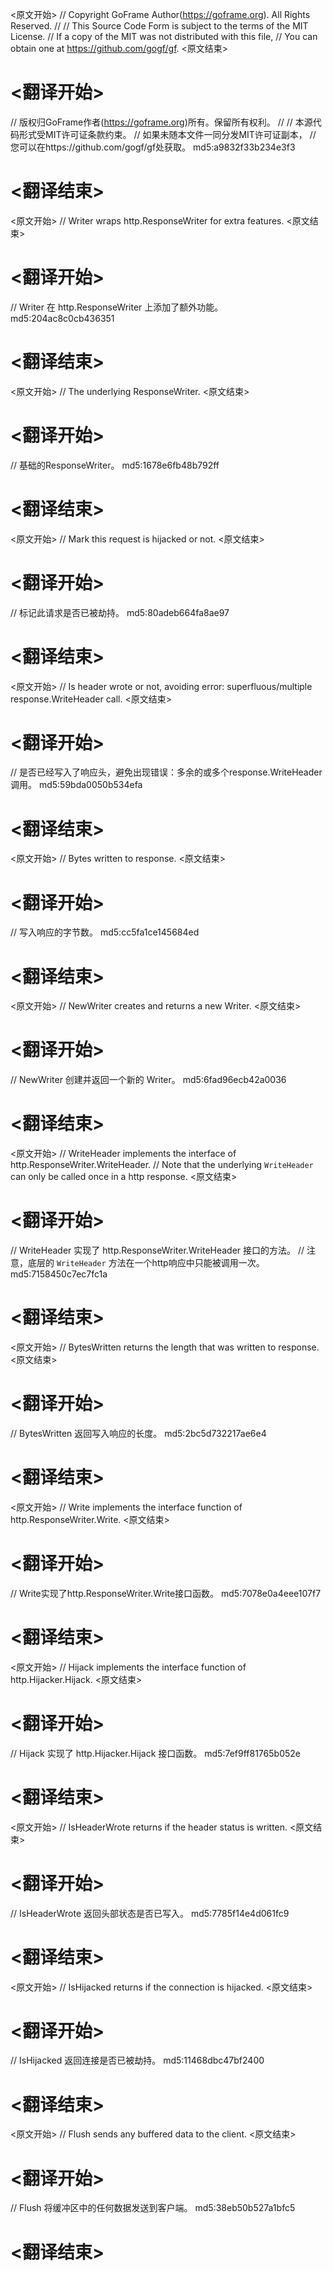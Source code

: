 
<原文开始>
// Copyright GoFrame Author(https://goframe.org). All Rights Reserved.
//
// This Source Code Form is subject to the terms of the MIT License.
// If a copy of the MIT was not distributed with this file,
// You can obtain one at https://github.com/gogf/gf.
<原文结束>

# <翻译开始>
// 版权归GoFrame作者(https://goframe.org)所有。保留所有权利。
//
// 本源代码形式受MIT许可证条款约束。
// 如果未随本文件一同分发MIT许可证副本，
// 您可以在https://github.com/gogf/gf处获取。 md5:a9832f33b234e3f3
# <翻译结束>


<原文开始>
// Writer wraps http.ResponseWriter for extra features.
<原文结束>

# <翻译开始>
// Writer 在 http.ResponseWriter 上添加了额外功能。 md5:204ac8c0cb436351
# <翻译结束>


<原文开始>
// The underlying ResponseWriter.
<原文结束>

# <翻译开始>
// 基础的ResponseWriter。 md5:1678e6fb48b792ff
# <翻译结束>


<原文开始>
// Mark this request is hijacked or not.
<原文结束>

# <翻译开始>
// 标记此请求是否已被劫持。 md5:80adeb664fa8ae97
# <翻译结束>


<原文开始>
// Is header wrote or not, avoiding error: superfluous/multiple response.WriteHeader call.
<原文结束>

# <翻译开始>
// 是否已经写入了响应头，避免出现错误：多余的或多个response.WriteHeader调用。 md5:59bda0050b534efa
# <翻译结束>


<原文开始>
// Bytes written to response.
<原文结束>

# <翻译开始>
// 写入响应的字节数。 md5:cc5fa1ce145684ed
# <翻译结束>


<原文开始>
// NewWriter creates and returns a new Writer.
<原文结束>

# <翻译开始>
// NewWriter 创建并返回一个新的 Writer。 md5:6fad96ecb42a0036
# <翻译结束>


<原文开始>
// WriteHeader implements the interface of http.ResponseWriter.WriteHeader.
// Note that the underlying `WriteHeader` can only be called once in a http response.
<原文结束>

# <翻译开始>
// WriteHeader 实现了 http.ResponseWriter.WriteHeader 接口的方法。
// 注意，底层的 `WriteHeader` 方法在一个http响应中只能被调用一次。 md5:7158450c7ec7fc1a
# <翻译结束>


<原文开始>
// BytesWritten returns the length that was written to response.
<原文结束>

# <翻译开始>
// BytesWritten 返回写入响应的长度。 md5:2bc5d732217ae6e4
# <翻译结束>


<原文开始>
// Write implements the interface function of http.ResponseWriter.Write.
<原文结束>

# <翻译开始>
// Write实现了http.ResponseWriter.Write接口函数。 md5:7078e0a4eee107f7
# <翻译结束>


<原文开始>
// Hijack implements the interface function of http.Hijacker.Hijack.
<原文结束>

# <翻译开始>
// Hijack 实现了 http.Hijacker.Hijack 接口函数。 md5:7ef9ff81765b052e
# <翻译结束>


<原文开始>
// IsHeaderWrote returns if the header status is written.
<原文结束>

# <翻译开始>
// IsHeaderWrote 返回头部状态是否已写入。 md5:7785f14e4d061fc9
# <翻译结束>


<原文开始>
// IsHijacked returns if the connection is hijacked.
<原文结束>

# <翻译开始>
// IsHijacked 返回连接是否已被劫持。 md5:11468dbc47bf2400
# <翻译结束>


<原文开始>
// Flush sends any buffered data to the client.
<原文结束>

# <翻译开始>
// Flush 将缓冲区中的任何数据发送到客户端。 md5:38eb50b527a1bfc5
# <翻译结束>

